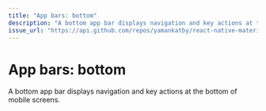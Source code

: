 ```yaml
---
title: "App bars: bottom"
description: "A bottom app bar displays navigation and key actions at the bottom of mobile screens."
issue_url: "https://api.github.com/repos/yamankatby/react-native-material/issues/30"
---
```


# App bars: bottom

A bottom app bar displays navigation and key actions at the bottom of mobile screens.
